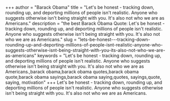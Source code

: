 +++
author = "Barack Obama"
title = "Let's be honest - tracking down, rounding up, and deporting millions of people isn't realistic. Anyone who suggests otherwise isn't being straight with you. It's also not who we are as Americans."
description = "the best Barack Obama Quote: Let's be honest - tracking down, rounding up, and deporting millions of people isn't realistic. Anyone who suggests otherwise isn't being straight with you. It's also not who we are as Americans."
slug = "lets-be-honest---tracking-down-rounding-up-and-deporting-millions-of-people-isnt-realistic-anyone-who-suggests-otherwise-isnt-being-straight-with-you-its-also-not-who-we-are-as-americans"
keywords = "Let's be honest - tracking down, rounding up, and deporting millions of people isn't realistic. Anyone who suggests otherwise isn't being straight with you. It's also not who we are as Americans.,barack obama,barack obama quotes,barack obama quote,barack obama sayings,barack obama saying,quotes, sayings,quote, saying, motivation"
+++
Let's be honest - tracking down, rounding up, and deporting millions of people isn't realistic. Anyone who suggests otherwise isn't being straight with you. It's also not who we are as Americans.
